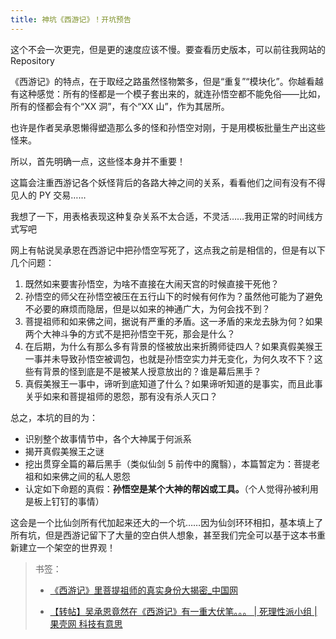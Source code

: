 ```yaml
---
title: 神坑《西游记》！开坑预告
---
```

这个不会一次更完，但是更的速度应该不慢。要查看历史版本，可以前往我网站的 Repository

《西游记》的特点，在于取经之路虽然怪物繁多，但是“重复”“模块化”。你越看越有这种感觉：所有的怪都是一个模子套出来的，就连孙悟空都不能免俗——比如，所有的怪都会有个“XX 洞”，有个“XX 山”，作为其居所。

也许是作者吴承恩懒得塑造那么多的怪和孙悟空对刚，于是用模板批量生产出这些怪来。

所以，首先明确一点，这些怪本身并不重要！

这篇会注重西游记各个妖怪背后的各路大神之间的关系，看看他们之间有没有不得见人的 PY 交易……

我想了一下，用表格表现这种复杂关系不太合适，不灵活……我用正常的时间线方式写吧

网上有帖说吴承恩在西游记中把孙悟空写死了，这点我之前是相信的，但是有以下几个问题：

1. 既然如来要害孙悟空，为啥不直接在大闹天宫的时候直接干死他？
2. 孙悟空的师父在孙悟空被压在五行山下的时候有何作为？虽然他可能为了避免不必要的麻烦而隐居，但是以如来的神通广大，为何会找不到？
3. 菩提祖师和如来佛之间，据说有严重的矛盾。这一矛盾的来龙去脉为何？如果两个大神斗争的方式不是把孙悟空干死，那会是什么？
4. 在后期，为什么有那么多有背景的怪被放出来折腾师徒四人？如果真假美猴王一事并未导致孙悟空被调包，也就是孙悟空实力并无变化，为何久攻不下？这些有背景的怪到底是不是被某人授意放出的？谁是幕后黑手？
5. 真假美猴王一事中，谛听到底知道了什么？如果谛听知道的是事实，而且此事关乎如来和菩提祖师的恩怨，那有没有杀人灭口？

总之，本坑的目的为：

- 识别整个故事情节中，各个大神属于何派系
- 揭开真假美猴王之谜
- 挖出贯穿全篇的幕后黑手（类似仙剑 5 前传中的魔翳），本篇暂定为：菩提老祖和如来佛之间的私人恩怨
- 认定如下命题的真假：**孙悟空是某个大神的帮凶或工具。**（个人觉得孙被利用是板上钉钉的事情）

这会是一个比仙剑所有代加起来还大的一个坑……因为仙剑环环相扣，基本填上了所有坑，但是西游记留下了大量的空白供人想象，甚至我们完全可以基于这本书重新建立一个架空的世界观！

> 书签：
> 
> - [《西游记》里菩提祖师的真实身份大揭密\_中国网](http://www.china.com.cn/culture/txt/2007-09/03/content_8791174.htm)
> 
> - [【转帖】吴承恩竟然在《西游记》有一重大伏笔。。。 | 死理性派小组 | 果壳网 科技有意思](http://www.guokr.com/post/61299/)

